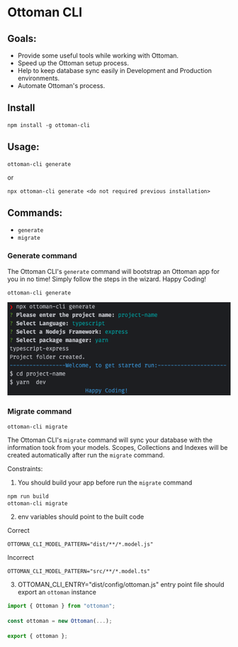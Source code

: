 # Ottoman CLI

## Goals:
- Provide some useful tools while working with Ottoman.
- Speed up the Ottoman setup process.
- Help to keep database sync easily in Development and Production environments.
- Automate Ottoman's process.

## Install
```shell
npm install -g ottoman-cli
```

## Usage:
```shell
ottoman-cli generate
```
or
```shell
npx ottoman-cli generate <do not required previous installation>
```

## Commands:
- `generate`
- `migrate`

### Generate command

The Ottoman CLI's `generate` command will bootstrap an Ottoman app for you in no time!
Simply follow the steps in the wizard. Happy Coding!

```shell
ottoman-cli generate
```

![generate.png](generate.png)

### Migrate command

```shell
ottoman-cli migrate
```

The Ottoman CLI's `migrate` command will sync your database with the information took from your models.
Scopes, Collections and Indexes will be created automatically after run the `migrate` command.

Constraints:
1. You should build your app before run the `migrate` command
```shell
npm run build
ottoman-cli migrate
```
2. env variables should point to the built code

Correct
```dotenv
OTTOMAN_CLI_MODEL_PATTERN="dist/**/*.model.js"
```
Incorrect
```dotenv
OTTOMAN_CLI_MODEL_PATTERN="src/**/*.model.ts"
```
3. OTTOMAN_CLI_ENTRY="dist/config/ottoman.js" entry point file should export an `ottoman` instance
```ts
import { Ottoman } from "ottoman";

const ottoman = new Ottoman(...);

export { ottoman };
```

